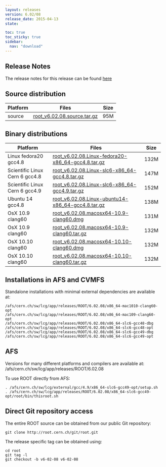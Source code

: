 ```yaml
---
layout: releases
version: 6.02/08
release_date: 2015-04-13
state:

toc: true
toc_sticky: true
sidebar:
  nav: "download"
---
```



## Release Notes

The release notes for this release can be found [here](https://root.cern.ch/root-version-v6-02-00-patch-release-notes)

## Source distribution

| Platform       | Files | Size |
|-----------|-------|-----|
| source | [root_v6.02.08.source.tar.gz](https://root.cern.ch/download/root_v6.02.08.source.tar.gz) |  95M |


## Binary distributions

| Platform       | Files | Size |
|-----------|-------|-----|
| Linux fedora20 gcc4.8 | [root_v6.02.08.Linux-fedora20-x86_64-gcc4.8.tar.gz](https://root.cern.ch/download/root_v6.02.08.Linux-fedora20-x86_64-gcc4.8.tar.gz) | 132M |
| Scientific Linux Cern 6 gcc4.8 | [root_v6.02.08.Linux-slc6-x86_64-gcc4.8.tar.gz](https://root.cern.ch/download/root_v6.02.08.Linux-slc6-x86_64-gcc4.8.tar.gz) | 147M |
| Scientific Linux Cern 6 gcc4.9 | [root_v6.02.08.Linux-slc6-x86_64-gcc4.9.tar.gz](https://root.cern.ch/download/root_v6.02.08.Linux-slc6-x86_64-gcc4.9.tar.gz) | 152M |
| Ubuntu 14 gcc4.8 | [root_v6.02.08.Linux-ubuntu14-x86_64-gcc4.8.tar.gz](https://root.cern.ch/download/root_v6.02.08.Linux-ubuntu14-x86_64-gcc4.8.tar.gz) | 138M |
| OsX 10.9 clang60 | [root_v6.02.08.macosx64-10.9-clang60.dmg](https://root.cern.ch/download/root_v6.02.08.macosx64-10.9-clang60.dmg) | 131M |
| OsX 10.9 clang60 | [root_v6.02.08.macosx64-10.9-clang60.tar.gz](https://root.cern.ch/download/root_v6.02.08.macosx64-10.9-clang60.tar.gz) | 132M |
| OsX 10.10 clang60 | [root_v6.02.08.macosx64-10.10-clang60.dmg](https://root.cern.ch/download/root_v6.02.08.macosx64-10.10-clang60.dmg) | 132M |
| OsX 10.10 clang60 | [root_v6.02.08.macosx64-10.10-clang60.tar.gz](https://root.cern.ch/download/root_v6.02.08.macosx64-10.10-clang60.tar.gz) | 132M |



## Installations in AFS and CVMFS
Standalone installations with minimal external dependencies are available at:
~~~
/afs/cern.ch/sw/lcg/app/releases/ROOT/6.02.08/x86_64-mac1010-clang60-opt
/afs/cern.ch/sw/lcg/app/releases/ROOT/6.02.08/x86_64-mac109-clang60-opt
/afs/cern.ch/sw/lcg/app/releases/ROOT/6.02.08/x86_64-slc6-gcc48-dbg
/afs/cern.ch/sw/lcg/app/releases/ROOT/6.02.08/x86_64-slc6-gcc48-opt
/afs/cern.ch/sw/lcg/app/releases/ROOT/6.02.08/x86_64-slc6-gcc49-dbg
/afs/cern.ch/sw/lcg/app/releases/ROOT/6.02.08/x86_64-slc6-gcc49-opt
~~~

## AFS
Versions for many different platforms and compilers are available at:
/afs/cern.ch/sw/lcg/app/releases/ROOT/6.02.08

To use ROOT directly from AFS:
~~~
. /afs/cern.ch/sw/lcg/external/gcc/4.9/x86_64-slc6-gcc49-opt/setup.sh
. /afs/cern.ch/sw/lcg/app/releases/ROOT/6.02.08/x86_64-slc6-gcc49-opt/root/bin/thisroot.sh
~~~

## Direct Git repository access
The entire ROOT source can be obtained from our public Git repository:

~~~
git clone http://root.cern.ch/git/root.git
~~~
The release specific tag can be obtained using:
~~~
cd root
git tag -l
git checkout -b v6-02-08 v6-02-08
~~~
